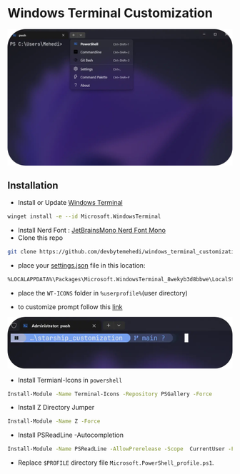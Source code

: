 # Windows Terminal Customization

<p align="center"><a href="https://github.com/devbytemehedi/windows_terminal_customization"><img src="./Preview.webp" width="600px"></a></p>

## Installation
* Install or Update [Windows Terminal](https://github.com/microsoft/terminal.git)
```bash
winget install -e --id Microsoft.WindowsTerminal
```
* Install Nerd Font : [JetBrainsMono Nerd Font Mono](https://github.com/devbytemehedi/JetBrainsMono.git)
* Clone this repo
```bash
git clone https://github.com/devbytemehedi/windows_terminal_customization.git
```
* place your [settings.json](./settings.json) file in this location:
```bash
%LOCALAPPDATA%\Packages\Microsoft.WindowsTerminal_8wekyb3d8bbwe\LocalState
```
* place the `WT-ICONS` folder in `%userprofile%`(user directory)

* to customize prompt follow this [link](https://github.com/devbytemehedi/starship_customization)
<p align="center"><a href="https://github.com/devbytemehedi/windows_terminal_customization"><img src="./prompt_preview.webp" width="600px"></a></p>

* Install Termianl-Icons in `powershell`
```bash
Install-Module -Name Terminal-Icons -Repository PSGallery -Force
```
* Install Z Directory Jumper
```bash
Install-Module -Name Z -Force
```
* Install PSReadLine -Autocompletion
 ```bash
 Install-Module -Name PSReadLine -AllowPrerelease -Scope  CurrentUser -Force
 ```
* Replace `$PROFILE` directory file `Microsoft.PowerShell_profile.ps1`.
